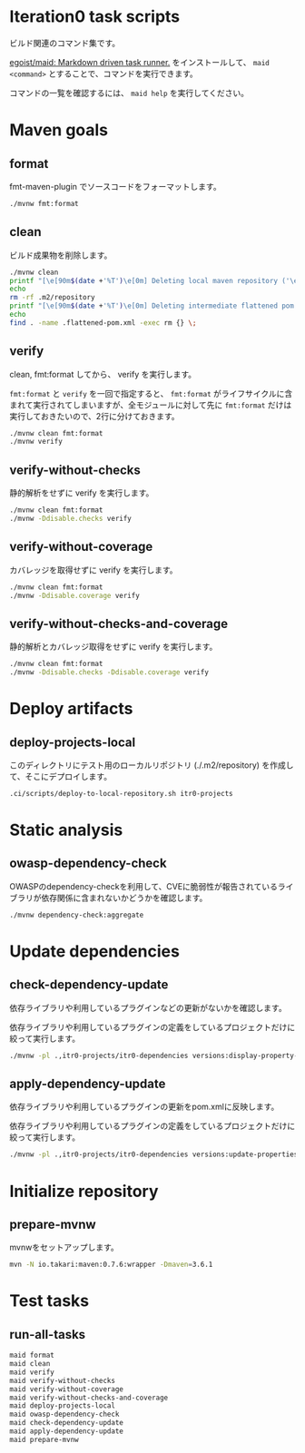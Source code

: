 # Iteration0 task scripts

ビルド関連のコマンド集です。

[egoist/maid: Markdown driven task runner\.](https://github.com/egoist/maid) をインストールして、 `maid <command>` とすることで、コマンドを実行できます。

コマンドの一覧を確認するには、 `maid help` を実行してください。


# Maven goals

## format

fmt-maven-plugin でソースコードをフォーマットします。

```bash
./mvnw fmt:format
```

## clean

ビルド成果物を削除します。

```bash
./mvnw clean
printf "[\e[90m$(date +'%T')\e[0m] Deleting local maven repository ('\e[36m.m2/repository\e[0m')..."
echo
rm -rf .m2/repository
printf "[\e[90m$(date +'%T')\e[0m] Deleting intermediate flattened pom file ('\e[36m.flattened-pom.xml\e[0m')..."
echo
find . -name .flattened-pom.xml -exec rm {} \;
```

## verify

clean, fmt:format してから、 verify を実行します。

`fmt:format` と `verify` を一回で指定すると、 `fmt:format` がライフサイクルに含まれて実行されてしまいますが、全モジュールに対して先に `fmt:format` だけは実行しておきたいので、2行に分けておきます。

```bash
./mvnw clean fmt:format
./mvnw verify
```

## verify-without-checks

静的解析をせずに verify を実行します。

```bash
./mvnw clean fmt:format
./mvnw -Ddisable.checks verify
```

## verify-without-coverage

カバレッジを取得せずに verify を実行します。

```bash
./mvnw clean fmt:format
./mvnw -Ddisable.coverage verify
```

## verify-without-checks-and-coverage

静的解析とカバレッジ取得をせずに verify を実行します。

```bash
./mvnw clean fmt:format
./mvnw -Ddisable.checks -Ddisable.coverage verify
```


# Deploy artifacts

## deploy-projects-local

このディレクトリにテスト用のローカルリポジトリ (./.m2/repository) を作成して、そこにデプロイします。

```bash
.ci/scripts/deploy-to-local-repository.sh itr0-projects
```


# Static analysis

## owasp-dependency-check

OWASPのdependency-checkを利用して、CVEに脆弱性が報告されているライブラリが依存関係に含まれないかどうかを確認します。

```bash
./mvnw dependency-check:aggregate
```

# Update dependencies

## check-dependency-update

依存ライブラリや利用しているプラグインなどの更新がないかを確認します。

依存ライブラリや利用しているプラグインの定義をしているプロジェクトだけに絞って実行します。

```bash
./mvnw -pl .,itr0-projects/itr0-dependencies versions:display-property-updates
```

## apply-dependency-update

依存ライブラリや利用しているプラグインの更新をpom.xmlに反映します。

依存ライブラリや利用しているプラグインの定義をしているプロジェクトだけに絞って実行します。

```bash
./mvnw -pl .,itr0-projects/itr0-dependencies versions:update-properties
```

# Initialize repository

## prepare-mvnw

mvnwをセットアップします。

```bash
mvn -N io.takari:maven:0.7.6:wrapper -Dmaven=3.6.1
```

# Test tasks

## run-all-tasks

```bash
maid format
maid clean
maid verify
maid verify-without-checks
maid verify-without-coverage
maid verify-without-checks-and-coverage
maid deploy-projects-local
maid owasp-dependency-check
maid check-dependency-update
maid apply-dependency-update
maid prepare-mvnw
```
